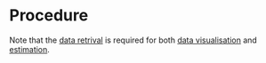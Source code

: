 # Procedure

Note that the [data retrival](Set-up.R) is required for both [data visualisation](Visualisation.R) and [estimation](Estimation.R).
